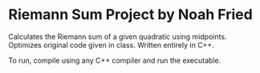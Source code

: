 # Riemann Sum Project by Noah Fried
Calculates the Riemann sum of a given quadratic using midpoints. Optimizes original code given in class. Written entirely in C++.

To run, compile using any C++ compiler and run the executable.